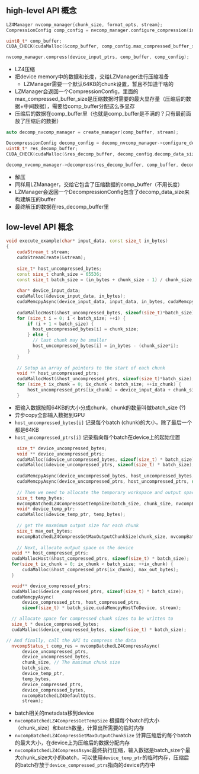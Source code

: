## high-level API 概念
```C++
LZ4Manager nvcomp_manager{chunk_size, format_opts, stream};
CompressionConfig comp_config = nvcomp_manager.configure_compression(input_buffer_len);

uint8_t* comp_buffer;
CUDA_CHECK(cudaMalloc(&comp_buffer, comp_config.max_compressed_buffer_size));

nvcomp_manager.compress(device_input_ptrs, comp_buffer, comp_config);
```
- LZ4压缩
- 把device memory中的数据和长度，交给LZManager进行压缩准备
	- LZManager需要一个默认64KB的chunk设置，暂且不知道干啥的
- LZManager会返回一个CompressionConfig，里面的max_compressed_buffer_size是压缩数据时需要的最大显存量（压缩后的数据+中间数据），需要给comp_buffer分配这么多显存
- 压缩后的数据在comp_buffer里（也就是comp_buffer是不满的？只有最前面放了压缩后的数据）

```C++
auto decomp_nvcomp_manager = create_manager(comp_buffer, stream);

DecompressionConfig decomp_config = decomp_nvcomp_manager->configure_decompression(comp_buffer);
uint8_t* res_decomp_buffer;
CUDA_CHECK(cudaMalloc(&res_decomp_buffer, decomp_config.decomp_data_size));

decomp_nvcomp_manager->decompress(res_decomp_buffer, comp_buffer, decomp_config);
```
- 解压
- 同样用LZManager，交给它包含了压缩数据的comp_buffer（不用长度）
- LZManager会返回一个DecompressionConfig包含了decomp_data_size来构建解压的buffer
- 最终解压的数据在res_decomp_buffer里

## low-level API 概念
```C++
void execute_example(char* input_data, const size_t in_bytes)
{
	cudaStream_t stream;
	cudaStreamCreate(&stream);
	
	size_t* host_uncompressed_bytes;
	const size_t chunk_size = 65536;
	const size_t batch_size = (in_bytes + chunk_size - 1) / chunk_size;
	
	char* device_input_data;
	cudaMalloc(&device_input_data, in_bytes);
	cudaMemcpyAsync(device_input_data, input_data, in_bytes, cudaMemcpyHostToDevice, stream);
	
	cudaMallocHost(&host_uncompressed_bytes, sizeof(size_t)*batch_size);
	for (size_t i = 0; i < batch_size; ++i) {
		if (i + 1 < batch_size) {
		  host_uncompressed_bytes[i] = chunk_size;
		} else {
		  // last chunk may be smaller
		  host_uncompressed_bytes[i] = in_bytes - (chunk_size*i);
		}
	}
	
	// Setup an array of pointers to the start of each chunk
	void ** host_uncompressed_ptrs;
	cudaMallocHost(&host_uncompressed_ptrs, sizeof(size_t)*batch_size);
	for (size_t ix_chunk = 0; ix_chunk < batch_size; ++ix_chunk) {
		host_uncompressed_ptrs[ix_chunk] = device_input_data + chunk_size*ix_chunk;
	}
```
- 把输入数据按照64KB的大小分成chunk，chunk的数量叫做batch_size (?)
- 异步copy全部输入数据到GPU
- `host_uncompressed_bytes[i]` 记录每个batch (chunk)的大小，除了最后一个都是64KB
- `host_uncompressed_ptrs[i]` 记录指向每个batch在device上的起始位置

```C++
	size_t* device_uncompressed_bytes;
	void ** device_uncompressed_ptrs;
	cudaMalloc(&device_uncompressed_bytes, sizeof(size_t) * batch_size);
	cudaMalloc(&device_uncompressed_ptrs, sizeof(size_t) * batch_size);
	
	cudaMemcpyAsync(device_uncompressed_bytes, host_uncompressed_bytes, sizeof(size_t) * batch_size, cudaMemcpyHostToDevice, stream);
	cudaMemcpyAsync(device_uncompressed_ptrs, host_uncompressed_ptrs, sizeof(size_t) * batch_size, cudaMemcpyHostToDevice, stream);
	
	// Then we need to allocate the temporary workspace and output space needed by the compressor.
	size_t temp_bytes;
	nvcompBatchedLZ4CompressGetTempSize(batch_size, chunk_size, nvcompBatchedLZ4DefaultOpts, &temp_bytes);
	void* device_temp_ptr;
	cudaMalloc(&device_temp_ptr, temp_bytes);
	
	// get the maxmimum output size for each chunk
	size_t max_out_bytes;
	nvcompBatchedLZ4CompressGetMaxOutputChunkSize(chunk_size, nvcompBatchedLZ4DefaultOpts, &max_out_bytes);
	
	// Next, allocate output space on the device
  void ** host_compressed_ptrs;
  cudaMallocHost(&host_compressed_ptrs, sizeof(size_t) * batch_size);
  for(size_t ix_chunk = 0; ix_chunk < batch_size; ++ix_chunk) {
      cudaMalloc(&host_compressed_ptrs[ix_chunk], max_out_bytes);
  }

  void** device_compressed_ptrs;
  cudaMalloc(&device_compressed_ptrs, sizeof(size_t) * batch_size);
  cudaMemcpyAsync(
      device_compressed_ptrs, host_compressed_ptrs, 
      sizeof(size_t) * batch_size,cudaMemcpyHostToDevice, stream);

  // allocate space for compressed chunk sizes to be written to
  size_t * device_compressed_bytes;
  cudaMalloc(&device_compressed_bytes, sizeof(size_t) * batch_size);

// And finally, call the API to compress the data
  nvcompStatus_t comp_res = nvcompBatchedLZ4CompressAsync(
      device_uncompressed_ptrs,
      device_uncompressed_bytes,
      chunk_size, // The maximum chunk size
      batch_size,
      device_temp_ptr,
      temp_bytes,
      device_compressed_ptrs,
      device_compressed_bytes,
      nvcompBatchedLZ4DefaultOpts,
      stream);

```
- batch相关的metadata移到device
- `nvcompBatchedLZ4CompressGetTempSize` 根据每个batch的大小（chunk_size）和batch数量，计算出所需要的临时内存
- `nvcompBatchedLZ4CompressGetMaxOutputChunkSize` 计算压缩后的每个batch的最大大小，在device上为压缩后的数据分配内存
- `nvcompBatchedLZ4CompressAsync`最终执行压缩，输入数据是batch_size个最大chunk_size大小的batch，可以使用`device_temp_ptr`的临时内存，压缩后的batch存放于`device_compressed_ptrs`指向的device内存中
